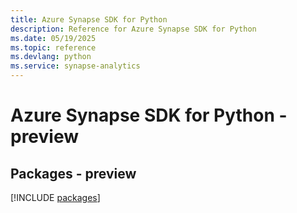 ```yaml
---
title: Azure Synapse SDK for Python
description: Reference for Azure Synapse SDK for Python
ms.date: 05/19/2025
ms.topic: reference
ms.devlang: python
ms.service: synapse-analytics
---
```

# Azure Synapse SDK for Python - preview
## Packages - preview
[!INCLUDE [packages](synapse-index.md)]